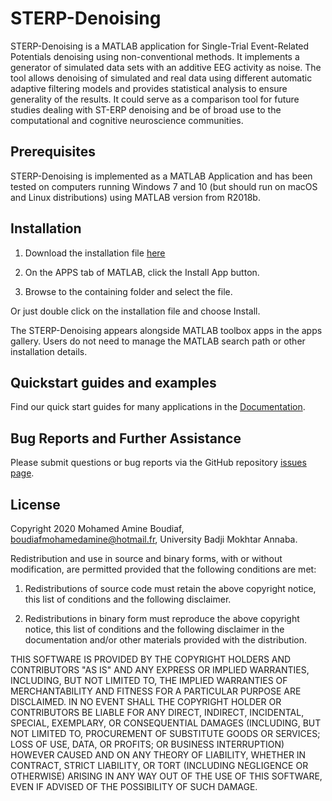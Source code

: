 # STERP-Denoising

STERP-Denoising is a MATLAB application for Single-Trial Event-Related Potentials denoising using non-conventional methods. It implements a generator of simulated data sets with an additive EEG activity as noise. The tool allows denoising of simulated and real data using different automatic adaptive filtering models and provides statistical analysis to ensure generality of the results. It could serve as a comparison tool for future studies dealing with ST-ERP denoising and be of broad use to the computational and cognitive neuroscience communities.

Prerequisites
---------------

STERP-Denoising is implemented as a MATLAB Application and has been tested on computers running Windows 7 and 10 (but should run on macOS and Linux distributions) using MATLAB version from R2018b.

Installation
----------------

1. Download the installation file [here](https://github.com/Mamoud26/ST-ERP-Den/blob/master/ERP_Toolbox.mlappinstall)

2. On the APPS tab of MATLAB, click the Install App button.

3. Browse to the containing folder and select the file.

Or just double click on the installation file and choose Install. 

The STERP-Denoising appears alongside MATLAB toolbox apps in the apps gallery.
Users do not need to manage the MATLAB search path or other installation details.

Quickstart guides and examples
-------------------------------

Find our quick start guides for many applications in the [Documentation](https://youtu.be/xKG8v_MYl_s).


Bug Reports and Further Assistance
----------------------------------

Please submit questions or bug reports via the GitHub repository [issues page](https://github.com/Mamoud26/ST-ERP-Den/issues).


License
-------

Copyright 2020 Mohamed Amine Boudiaf, boudiafmohamedamine@hotmail.fr, University Badji Mokhtar Annaba.

Redistribution and use in source and binary forms, with or without modification, are permitted provided that the following conditions are met:

1. Redistributions of source code must retain the above copyright notice, this list of conditions and the following disclaimer.

2. Redistributions in binary form must reproduce the above copyright notice, this list of conditions and the following disclaimer in the documentation and/or other materials provided with the distribution.

THIS SOFTWARE IS PROVIDED BY THE COPYRIGHT HOLDERS AND CONTRIBUTORS "AS IS" AND ANY EXPRESS OR IMPLIED WARRANTIES, INCLUDING, BUT NOT LIMITED TO, THE IMPLIED WARRANTIES OF MERCHANTABILITY AND FITNESS FOR A PARTICULAR PURPOSE ARE DISCLAIMED. IN NO EVENT SHALL THE COPYRIGHT HOLDER OR CONTRIBUTORS BE LIABLE FOR ANY DIRECT, INDIRECT, INCIDENTAL, SPECIAL, EXEMPLARY, OR CONSEQUENTIAL DAMAGES (INCLUDING, BUT NOT LIMITED TO, PROCUREMENT OF SUBSTITUTE GOODS OR SERVICES; LOSS OF USE, DATA, OR PROFITS; OR BUSINESS INTERRUPTION) HOWEVER CAUSED AND ON ANY THEORY OF LIABILITY, WHETHER IN CONTRACT, STRICT LIABILITY, OR TORT (INCLUDING NEGLIGENCE OR OTHERWISE) ARISING IN ANY WAY OUT OF THE USE OF THIS SOFTWARE, EVEN IF ADVISED OF THE POSSIBILITY OF SUCH DAMAGE.
